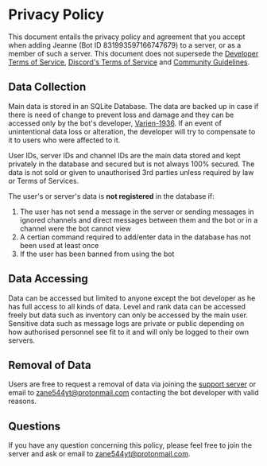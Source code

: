 # Privacy Policy

This document entails the privacy policy and agreement that you accept when adding Jeanne (Bot ID 831993597166747679) to a server, or as a member of such a server. This document does not supersede the [Developer Terms of Service](https://discordapp.com/developers/docs/legal), [Discord's Terms of Service](https://discord.com/terms) and [Community Guidelines](https://discord.com/guidelines).

## Data Collection

Main data is stored in an SQLite Database. The data are backed up in case if there is need of change to prevent loss and damage and they can be accessed only by the bot's developer, [Varien-1936](https://github.com/Varien-1936). If an event of unintentional data loss or alteration, the developer will try to compensate to it to users who were affected to it.


User IDs, server IDs and channel IDs are the main data stored and kept privately in the database and secured but is not always 100% secured. The data is not sold or given to unauthorised 3rd parties unless required by law or Terms of Services. 

The user's or server's data is **not registered** in the database if:

1. The user has not send a message in the server or sending messages in ignored channels and direct messages between them and the bot or in a channel were the bot cannot view
2. A certian command required to add/enter data in the database has not been used at least once
3. If the user has been banned from using the bot

## Data Accessing

Data can be accessed but limited to anyone except the bot developer as he has full access to all kinds of data. Level and rank data can be accessed freely but data such as inventory can only be accessed by the main user. Sensitive data such as message logs are private or public depending on how authorised personnel see fit to it and will only be logged to their own servers.


## Removal of Data

Users are free to request a removal of data via joining the [support server](https://discord.gg/Vfa796yvNq) or email to zane544yt@protonmail.com contacting the bot developer with valid reasons.

## Questions

If you have any question concerning this policy, please feel free to join the server and ask or email to zane544yt@protonmail.com.

